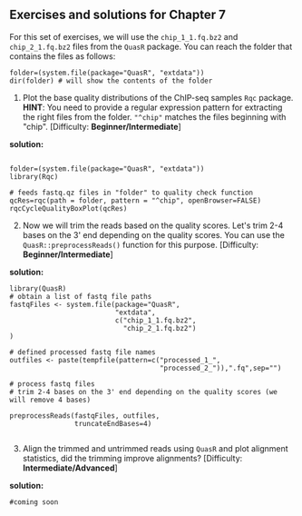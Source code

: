 ## Exercises and solutions for Chapter 7

For this set of exercises, we will use the `chip_1_1.fq.bz2` and `chip_2_1.fq.bz2` files from the `QuasR` package. You can reach the folder that contains the files as follows:
```{r seqProcessEx,eval=FALSE}
folder=(system.file(package="QuasR", "extdata"))
dir(folder) # will show the contents of the folder
```
1. Plot the base quality distributions of the ChIP-seq samples `Rqc` package.
**HINT**: You need to provide a regular expression pattern for extracting the right files from the folder. `"^chip"` matches the files beginning with "chip". [Difficulty: **Beginner/Intermediate**]


**solution:**
```{r,echo=FALSE,eval=FALSE}

folder=(system.file(package="QuasR", "extdata"))
library(Rqc)

# feeds fastq.qz files in "folder" to quality check function
qcRes=rqc(path = folder, pattern = "^chip", openBrowser=FALSE)
rqcCycleQualityBoxPlot(qcRes)

```

2. Now we will trim the reads based on the quality scores. Let's trim 2-4 bases on the 3' end depending on the quality scores. You can use the `QuasR::preprocessReads()` function for this purpose. [Difficulty: **Beginner/Intermediate**]

**solution:**
```{r,echo=FALSE,eval=FALSE}
library(QuasR)
# obtain a list of fastq file paths
fastqFiles <- system.file(package="QuasR",
                          "extdata",
                          c("chip_1_1.fq.bz2",
                            "chip_2_1.fq.bz2")
)

# defined processed fastq file names
outfiles <- paste(tempfile(pattern=c("processed_1_",
                                     "processed_2_")),".fq",sep="")

# process fastq files
# trim 2-4 bases on the 3' end depending on the quality scores (we will remove 4 bases)

preprocessReads(fastqFiles, outfiles,
                truncateEndBases=4)
 
```

3. Align the trimmed and untrimmed reads using `QuasR` and plot alignment statistics, did the trimming improve alignments? [Difficulty: **Intermediate/Advanced**]

**solution:**
```{r,echo=FALSE,eval=FALSE}
#coming soon
 
```

